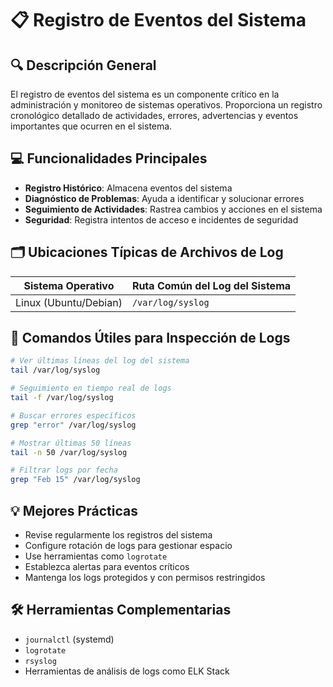 # 📋 Registro de Eventos del Sistema

## 🔍 Descripción General

El registro de eventos del sistema es un componente crítico en la administración y monitoreo de sistemas operativos. Proporciona un registro cronológico detallado de actividades, errores, advertencias y eventos importantes que ocurren en el sistema.

## 💻 Funcionalidades Principales

- **Registro Histórico**: Almacena eventos del sistema
- **Diagnóstico de Problemas**: Ayuda a identificar y solucionar errores
- **Seguimiento de Actividades**: Rastrea cambios y acciones en el sistema
- **Seguridad**: Registra intentos de acceso e incidentes de seguridad

## 🗂️ Ubicaciones Típicas de Archivos de Log

| Sistema Operativo | Ruta Común del Log del Sistema |
|-------------------|--------------------------------|
| Linux (Ubuntu/Debian) | `/var/log/syslog` |

## 🔧 Comandos Útiles para Inspección de Logs

```bash
# Ver últimas líneas del log del sistema
tail /var/log/syslog

# Seguimiento en tiempo real de logs
tail -f /var/log/syslog

# Buscar errores específicos
grep "error" /var/log/syslog

# Mostrar últimas 50 líneas
tail -n 50 /var/log/syslog

# Filtrar logs por fecha
grep "Feb 15" /var/log/syslog
```

## 💡 Mejores Prácticas

- Revise regularmente los registros del sistema
- Configure rotación de logs para gestionar espacio
- Use herramientas como `logrotate`
- Establezca alertas para eventos críticos
- Mantenga los logs protegidos y con permisos restringidos

## 🛠️ Herramientas Complementarias

- `journalctl` (systemd)
- `logrotate`
- `rsyslog`
- Herramientas de análisis de logs como ELK Stack

